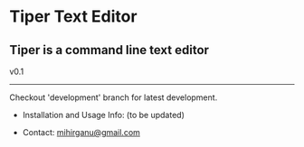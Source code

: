 Tiper Text Editor
====================

Tiper is a command line text editor
--------------------------------------------------------------------------------------

v0.1

-------------------------------------------------------------------------------------

Checkout 'development' branch for latest development.

- Installation and Usage Info: (to be updated)

- Contact: mihirganu@gmail.com


